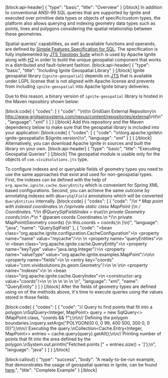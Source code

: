 [block:api-header]
{
  "type": "basic",
  "title": "Overview"
}
[/block]
In addition to conventional ANSI-99 SQL queries that are supported by Ignite and executed over primitive data types or objects of specific/custom types, the platform also allows querying and indexing geometry data types such as points, lines and polygons considering the spatial relationship between these geometries.

Spatial queries' capabilities, as well as available functions and operands, are defined by [Simple Features Specification for SQL](http://www.opengeospatial.org/docs/is/). The specification is fully implemented by [JTS Topology Suite](http://tsusiatsoftware.net/jts/main.html) which is used by Apache Ignite along with [H2](http://www.h2database.com/html/advanced.html?highlight=jts&search=its#firstFound) in order to build the unique geospatial component that works in a distributed and fault-tolerant fashion.
[block:api-header]
{
  "type": "basic",
  "title": "Including Ignite Geospatial Library"
}
[/block]
Ignite geospatial library (`ignite-geospatial`) depends on [JTS](http://tsusiatsoftware.net/jts/main.html) that is available under LGPL license that is not aligned with Apache license and prevents from including `ignite-geospatial` into Apache Ignite binary deliveries.

Due to this reason, a binary version of `ignite-geospatial` library is hosted in the Maven repository shown below:
 
[block:code]
{
  "codes": [
    {
      "code": "<repositories>\n\t<repository>\n    <id>GridGain External Repository</id>\n    <url>http://www.gridgainsystems.com/nexus/content/repositories/external</url>\n\t</repository>\n</repositories>",
      "language": "xml"
    }
  ]
}
[/block]
Add this repository and the Maven dependency below to make sure that the geospatial library is included into your application:
[block:code]
{
  "codes": [
    {
      "code": "<dependency>\n\t<groupId>org.apache.ignite</groupId>\n  <artifactId>ignite-geospatial</artifactId>\n  <version>${ignite.version}</version>\n</dependency>",
      "language": "xml"
    }
  ]
}
[/block]
Alternatively, you can download Apache Ignite in sources and built the library on your own.
[block:api-header]
{
  "type": "basic",
  "title": "Executing Geospatial Queries"
}
[/block]
The geospatial module is usable only for the objects of `com.vividsolutions.jts` type. 

To configure indexes and or queryable​ fields of geometry types you need to use the same approaches that exist and used for non-geospatial types.  First, the indexes can be defined with the help of `org.apache.ignite.cache.QueryEntity` which is convenient for Spring XML based configurations. Second, you can achieve the same outcome by annotating indexes with `@QuerySqlField` annotations which will be converted `QueryEntities` internally.
[block:code]
{
  "codes": [
    {
      "code": "/**\n * Map point with indexed coordinates.\n */\nprivate static class MapPoint {\n    /** Coordinates. */\n    @QuerySqlField(index = true)\n    private Geometry coords;\n\n    /**\n     * @param coords Coordinates.\n     */\n    private MapPoint(Geometry coords) {\n        this.coords = coords;\n    }\n}",
      "language": "java",
      "name": "QuerySqlField"
    },
    {
      "code": "<bean class=\"org.apache.ignite.configuration.CacheConfiguration\">\n    <property name=\"name\" value=\"mycache\"/>\n    <!-- Configure query entities -->\n    <property name=\"queryEntities\">\n        <list>\n            <bean class=\"org.apache.ignite.cache.QueryEntity\">\n                <property name=\"keyType\" value=\"java.lang.Integer\"/>\n                <property name=\"valueType\" value=\"org.apache.ignite.examples.MapPoint\"/>\n\n                <property name=\"fields\">\n                    <map>\n                        <entry key=\"coords\" value=\"com.vividsolutions.jts.geom.Geometry\"/>\n                    </map>\n                </property>\n\n                <property name=\"indexes\">\n                    <list>\n                        <bean class=\"org.apache.ignite.cache.QueryIndex\">\n                            <constructor-arg value=\"coords\"/>\n                        </bean>\n                    </list>\n                </property>\n            </bean>\n        </list>\n    </property>\n</bean>",
      "language": "xml",
      "name": "QueryEntity"
    }
  ]
}
[/block]
After the fields of geometry types are defined using on of the methods above, it's time to execute queries using the values stored in those fields.
 
[block:code]
{
  "codes": [
    {
      "code": "// Query to find points that fit into a polygon.\nSqlQuery<Integer, MapPoint> query = new SqlQuery<>(MapPoint.class, \"coords && ?\");\n\n// Defining the polygon boundaries.\nquery.setArgs(\"POLYGON((0 0, 0 99, 400 500, 300 0, 0 0))\");\n\n// Executing the query.\nCollection<Cache.Entry<Integer, MapPoint>> entries = cache.query(query).getAll();\n\n// Printing number of points that fit into the area defined by the polygon.\nSystem.out.println(\"Fetched points [\" + entries.size() + ']');\n",
      "language": "java"
    }
  ]
}
[/block]

[block:callout]
{
  "type": "success",
  "body": "A ready-to-be-run example, that demonstrates the usage of geospatial queries in Ignite, can be found [here](https://github.com/dmagda/geospatial).",
  "title": "Complete Example"
}
[/block]